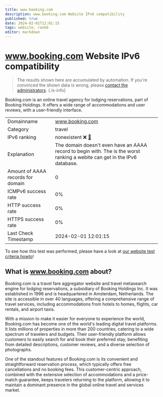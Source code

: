 ```yaml
---
title: www.booking.com
description: www.booking.com Website IPv6 compatibility
published: true
date: 2024-02-01T12:01:15
tags: website, rank6
editor: markdown
---
```


# www.booking.com Website IPv6 compatibility

> The results shown here are accumulated by automation. If you're convinced the shown data is wrong, please [contact the administrators](/howto/chat). 
{.is-info}

Booking.com is an online travel agency for lodging reservations, part of Booking Holdings. It offers a wide range of accommodations and user reviews, with a user-friendly interface.


|   |   |
| - | - |
| Domainname | www.booking.com
| Category | travel |
| IPv6 ranking | nonexistent :x: [🔗](/howto/ranking) |
| Explanation | The domain doesn't even have an AAAA record to begin with. The is the worst ranking a webite can get in the IPv6 database. |
| Amount of AAAA records for domain | 0 |
| ICMPv6 success rate | 0%|
| HTTP success rate | 0% |
| HTTPS success rate | 0% |
| Last Check Timestamp | 2024-02-01 12:01:15 |

To see how this test was performed, please have a look at [our website test criteria howto](/howto/testcriteria/website)!


## What is www.booking.com about?
Booking.com is a travel fare aggregator website and travel metasearch engine for lodging reservations, a subsidiary of Booking Holdings Inc. It was established in 1996 and is headquartered in Amsterdam, Netherlands. The site is accessible in over 40 languages, offering a comprehensive range of travel services, including accommodations from hotels to homes, flights, car rentals, and airport taxis.

With a mission to make it easier for everyone to experience the world, Booking.com has become one of the world's leading digital travel platforms. It lists millions of properties in more than 200 countries, catering to a wide spectrum of travelers and budgets. Their user-friendly platform allows customers to easily search for and book their preferred stay, benefiting from detailed descriptions, customer reviews, and a diverse selection of photographs.

One of the standout features of Booking.com is its convenient and straightforward reservation process, which typically offers free cancellations and no booking fees. This customer-centric approach, combined with the extensive selection of accommodations and a price-match guarantee, keeps travelers returning to the platform, allowing it to maintain a dominant presence in the global online travel and services market.


